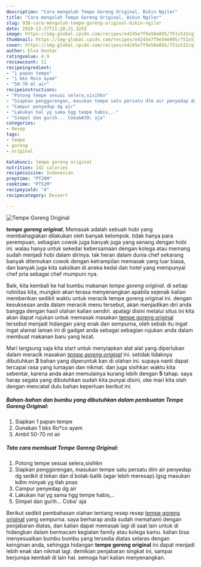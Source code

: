 ```yaml
---
description: "Cara mengolah Tempe Goreng Original, Bikin Ngiler"
title: "Cara mengolah Tempe Goreng Original, Bikin Ngiler"
slug: 938-cara-mengolah-tempe-goreng-original-bikin-ngiler
date: 2020-12-27T11:28:21.325Z
image: https://img-global.cpcdn.com/recipes/e4245e7f9e50e895/751x532cq70/tempe-goreng-original-foto-resep-utama.jpg
thumbnail: https://img-global.cpcdn.com/recipes/e4245e7f9e50e895/751x532cq70/tempe-goreng-original-foto-resep-utama.jpg
cover: https://img-global.cpcdn.com/recipes/e4245e7f9e50e895/751x532cq70/tempe-goreng-original-foto-resep-utama.jpg
author: Elva Hunter
ratingvalue: 4.9
reviewcount: 11
recipeingredient:
- "1 papan tempe"
- "1 bks Roco ayam"
- "50-70 ml air"
recipeinstructions:
- "Potong tempe sesuai selera,sisihkn"
- "Siapkan penggorengan, masukan tempe satu persatu dlm air penyedap dg sedkit d tekan dan d bolak-balik (agar lebih meresap).lgsg masukan kdlm minyak yg tlah pnas"
- "Campur penyedap dg air"
- "Lakukan hal yg sama hgg tempe habis,.."
- "Simpel dan gurih... Coba&#39; aja"
categories:
- Resep
tags:
- tempe
- goreng
- original

katakunci: tempe goreng original 
nutrition: 142 calories
recipecuisine: Indonesian
preptime: "PT26M"
cooktime: "PT52M"
recipeyield: "4"
recipecategory: Dessert

---
```



![Tempe Goreng Original](https://img-global.cpcdn.com/recipes/e4245e7f9e50e895/751x532cq70/tempe-goreng-original-foto-resep-utama.jpg)

<b><i>tempe goreng original</i></b>, Memasak adalah sebuah hobi yang membahagiakan dilakukan oleh banyak kelompok. tidak hanya para perempuan, sebagian cowok juga banyak juga yang senang dengan hobi ini. walau hanya untuk sekedar kebersamaan dengan kolega atau memang sudah menjadi hobi dalam dirinya. tak heran dalam dunia chef sekarang banyak ditemukan cowok dengan ketrampilan memasak yang luar biasa, dan banyak juga kita saksikan di aneka kedai dan hotel yang mempunyai chef pria sebagai chef mumpuni nya.

Baik, kita kembali ke hal bumbu makanan <i>tempe goreng original</i>. di setiap rutinitas kita, mungkin akan terasa menyenangkan apabila sejenak kalian memberikan sedikit waktu untuk meracik tempe goreng original ini. dengan kesuksesan anda dalam meracik menu tersebut, akan menjadikan diri anda bangga dengan hasil olahan kalian sendiri. apalagi disini melalui situs ini kita akan dapat rujukan untuk memasak masakan <u>tempe goreng original</u> tersebut menjadi hidangan yang enak dan sempurna, oleh sebab itu ingat ingat alamat laman ini di gadget anda sebagai sebagian rujukan anda dalam membuat makanan baru yang lezat.




Mari langsung saja kita start untuk menyiapkan alat alat yang diperlukan dalam meracik masakan <u><i>tempe goreng original</i></u> ini. setidak tidaknya dibutuhkan <b>3</b> bahan yang diperuntuk kan di olahan ini. supaya nanti dapat tercapai rasa yang lumayan dan nikmat. dan juga sisihkan waktu kita sebentar, karena anda akan memulainya kurang lebih dengan <b>5</b> tahap. saya harap segala yang dibutuhkan sudah kita punyai disini, oke mari kita olah dengan mencatat dulu bahan keperluan berikut ini.

<!--inarticleads1-->

##### Bahan-bahan dan bumbu yang dibutuhkan dalam pembuatan Tempe Goreng Original:

1. Siapkan 1 papan tempe
1. Gunakan 1 bks Ro*co ayam
1. Ambil 50-70 ml air




<!--inarticleads2-->

##### Tata cara membuat Tempe Goreng Original:

1. Potong tempe sesuai selera,sisihkn
1. Siapkan penggorengan, masukan tempe satu persatu dlm air penyedap dg sedkit d tekan dan d bolak-balik (agar lebih meresap).lgsg masukan kdlm minyak yg tlah pnas
1. Campur penyedap dg air
1. Lakukan hal yg sama hgg tempe habis,..
1. Simpel dan gurih... Coba&#39; aja




Berikut sedikit pembahasan olahan tentang resep resep <u>tempe goreng original</u> yang sempurna. saya berharap anda sudah memahami dengan penjabaran diatas, dan kalian dapat memasak lagi di saat lain untuk di hidangkan dalam bermacam kegiatan family atau kolega kamu. kalian bisa menyesuaikan bumbu bumbu yang tersedia diatas selaras dengan keinginan anda, sehingga hidangan <b>tempe goreng original</b> ini dapat menjadi lebih enak dan nikmat lagi. demikian penjabaran singkat ini, sampai berjumpa kembali di lain hal. semoga hari kalian menyenangkan.
